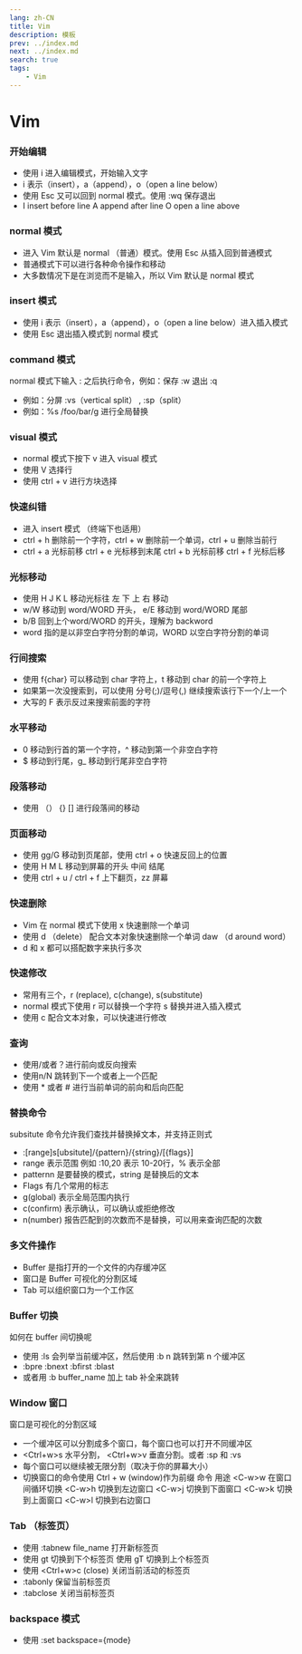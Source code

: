 ```yaml
---
lang: zh-CN
title: Vim 
description: 模板
prev: ../index.md
next: ../index.md
search: true
tags:
    - Vim 
---
```


# Vim 

### 开始编辑
+ 使用 i 进入编辑模式，开始输入文字
+ i 表示（insert），a（append），o（open a line below）
+ 使用 Esc 又可以回到 normal 模式。使用 :wq 保存退出
+ I insert before line A append after line O open a line above

### normal 模式 
+ 进入 Vim 默认是 normal （普通）模式。使用 Esc 从插入回到普通模式
+ 普通模式下可以进行各种命令操作和移动
+ 大多数情况下是在浏览而不是输入，所以 Vim 默认是 normal 模式

### insert 模式
+ 使用 i 表示（insert），a（append），o（open a line below）进入插入模式
+ 使用 Esc 退出插入模式到 normal 模式

### command 模式 
normal 模式下输入 : 之后执行命令，例如：保存 :w 退出 :q
+ 例如：分屏 :vs（vertical split） , :sp（split）
+ 例如：%s /foo/bar/g 进行全局替换

### visual 模式
+ normal 模式下按下 v 进入 visual 模式
+ 使用 V 选择行
+ 使用 ctrl + v 进行方块选择

### 快速纠错
+ 进入 insert 模式 （终端下也适用）
+ ctrl + h 删除前一个字符，ctrl + w 删除前一个单词，ctrl + u 删除当前行
+ ctrl + a 光标前移 ctrl + e 光标移到末尾 ctrl + b 光标前移 ctrl + f 光标后移

### 光标移动
+ 使用 H J K L 移动光标往 左 下 上 右 移动
+ w/W 移动到 word/WORD 开头， e/E 移动到 word/WORD 尾部
+ b/B 回到上个word/WORD 的开头，理解为 backword
+ word 指的是以非空白字符分割的单词，WORD 以空白字符分割的单词

### 行间搜索
+ 使用 f{char} 可以移动到 char 字符上，t 移动到 char 的前一个字符上
+ 如果第一次没搜索到，可以使用 分号(;)/逗号(,) 继续搜索该行下一个/上一个
+ 大写的 F 表示反过来搜索前面的字符

### 水平移动
+ 0 移动到行首的第一个字符，^ 移动到第一个非空白字符
+ $ 移动到行尾，g_ 移动到行尾非空白字符

### 段落移动
+ 使用 （） {} [] 进行段落间的移动

### 页面移动
+ 使用 gg/G 移动到页尾部，使用 ctrl + o 快速反回上的位置
+ 使用 H M L 移动到屏幕的开头 中间 结尾
+ 使用 ctrl + u / ctrl + f 上下翻页，zz 屏幕 

### 快速删除
+ Vim 在 normal 模式下使用 x 快速删除一个单词
+ 使用 d （delete） 配合文本对象快速删除一个单词 daw （d around word）
+ d 和 x 都可以搭配数字来执行多次

### 快速修改
+ 常用有三个，r (replace), c(change), s(substitute)
+ normal 模式下使用 r 可以替换一个字符 s 替换并进入插入模式
+ 使用 c 配合文本对象，可以快速进行修改

### 查询
+ 使用/或者？进行前向或反向搜索
+ 使用n/N 跳转到下一个或者上一个匹配
+ 使用 * 或者 # 进行当前单词的前向和后向匹配

### 替换命令
subsitute 命令允许我们查找并替换掉文本，并支持正则式
+ :[range]s[ubsitute]/{pattern}/{string}/[{flags}]
+ range 表示范围 例如 :10,20 表示 10-20行，% 表示全部
+ patternn 是要替换的模式，string 是替换后的文本
+ Flags 有几个常用的标志
+ g(global) 表示全局范围内执行
+ c(confirm) 表示确认，可以确认或拒绝修改
+ n(number) 报告匹配到的次数而不是替换，可以用来查询匹配的次数

### 多文件操作
+ Buffer 是指打开的一个文件的内存缓冲区
+ 窗口是 Buffer 可视化的分割区域
+ Tab 可以组织窗口为一个工作区

### Buffer 切换
如何在 buffer 间切换呢
+ 使用 :ls 会列举当前缓冲区，然后使用 :b n 跳转到第 n 个缓冲区
+ :bpre :bnext :bfirst :blast
+ 或者用 :b buffer_name 加上 tab 补全来跳转

### Window 窗口
窗口是可视化的分割区域
+ 一个缓冲区可以分割成多个窗口，每个窗口也可以打开不同缓冲区
+ \<Ctrl+w\>s 水平分割， \<Ctrl+w\>v 垂直分割。或者  :sp 和 :vs
+ 每个窗口可以继续被无限分割（取决于你的屏幕大小）
+ 切换窗口的命令使用 Ctrl + w (window)作为前缀
命令        用途
\<C-w\>w      在窗口间循环切换
\<C-w\>h      切换到左边窗口
\<C-w\>j      切换到下面窗口
\<C-w\>k      切换到上面窗口
\<C-w\>l      切换到右边窗口

### Tab （标签页）
+ 使用 :tabnew file_name 打开新标签页
+ 使用 gt 切换到下个标签页 使用 gT 切换到上个标签页
+ 使用 \<Ctrl+w\>c (close) 关闭当前活动的标签页
+ :tabonly 保留当前标签页
+ :tabclose 关闭当前标签页 

### backspace 模式
+ 使用 :set backspace={mode}